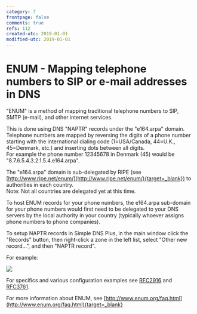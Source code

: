 ```yaml
---
category: 7
frontpage: false
comments: true
refs: 112
created-utc: 2019-01-01
modified-utc: 2019-01-01
---
```

# ENUM - Mapping telephone numbers to SIP or e-mail addresses in DNS

"ENUM" is a method of mapping traditional telephone numbers to SIP, SMTP (e-mail), and other internet services.

This is done using DNS "NAPTR" records under the "e164.arpa" domain.  
Telephone numbers are mapped by reversing the digits of a phone number starting with the international dialing code (1=USA/Canada, 44=U.K., 45=Denmark, etc.) and inserting dots between all digits.  
For example the phone number 12345678 in Denmark (45) would be "8.7.6.5.4.3.2.1.5.4.e164.arpa".

The "e164.arpa" domain is sub-delegated by RIPE (see [http://www.ripe.net/enum/](http://www.ripe.net/enum/){target=_blank}) to authorities in each country.  
Note: Not all countries are delegated yet at this time.

To host ENUM records for your phone numbers, the e164.arpa sub-domain for your phone numbers would first need to be delegated to your DNS servers by the local authority in your country (typically whoever assigns phone numbers to phone companies).

To setup NAPTR records in Simple DNS Plus, in the main window click the "Records" button, then right-click a zone in the left list, select "Other new record...", and then "NAPTR record".

For example:

![](img/42/1.png)

For specifics and various configuration examples see [RFC2916](http://www.rfc-editor.org/rfc/rfc2916.txt) and [RFC3761](http://www.rfc-editor.org/rfc/rfc3761.txt).

For more information about ENUM, see [http://www.enum.org/faq.html](http://www.enum.org/faq.html){target=_blank}

